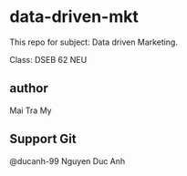# data-driven-mkt

This repo for subject: Data driven Marketing. 

Class: DSEB 62 NEU

## author

Mai Tra My

## Support Git

@ducanh-99 Nguyen Duc Anh